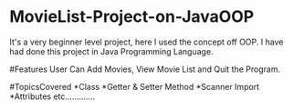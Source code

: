 # MovieList-Project-on-JavaOOP
It's a very beginner level project, here I used the concept off OOP. I have had done this project in Java Programming Language.

#Features
User Can Add Movies, View Movie List and Quit the Program.

#TopicsCovered
*Class
*Getter & Setter Method
*Scanner Import
*Attributes etc.............
